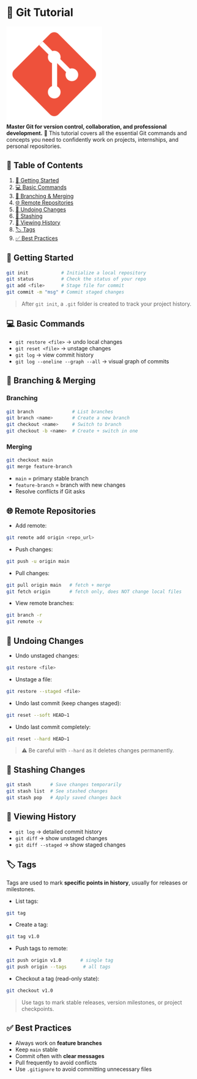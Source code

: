# 📁 Git Tutorial

[<img src="../icons/git.svg" width="250"/>](https://younes-alhyan.github.io/tutorials-hub/index.html?tutorial=git)  
**Master Git for version control, collaboration, and professional development.** 🚀
This tutorial covers all the essential Git commands and concepts you need to confidently work on projects, internships, and personal repositories.

## 📌 Table of Contents

1. [🏁 Getting Started](#🏁-getting-started)
2. [💻 Basic Commands](#💻-basic-commands)
3. [🌿 Branching & Merging](#🌿-branching--merging)
4. [🌐 Remote Repositories](#🌐-remote-repositories)
5. [🔄 Undoing Changes](#🔄-undoing-changes)
6. [🧳 Stashing](#🧳-stashing-changes)
7. [📜 Viewing History](#📜-viewing-history)
8. [🏷️ Tags](#🏷️-tags)
9. [✅ Best Practices](#✅-best-practices)

## 🏁 Getting Started

```bash
git init            # Initialize a local repository
git status          # Check the status of your repo
git add <file>      # Stage file for commit
git commit -m "msg" # Commit staged changes
```

> After `git init`, a `.git` folder is created to track your project history.

## 💻 Basic Commands

- `git restore <file>` → undo local changes
- `git reset <file>` → unstage changes
- `git log` → view commit history
- `git log --oneline --graph --all` → visual graph of commits

## 🌿 Branching & Merging

### Branching

```bash
git branch              # List branches
git branch <name>       # Create a new branch
git checkout <name>     # Switch to branch
git checkout -b <name>  # Create + switch in one
```

### Merging

```bash
git checkout main
git merge feature-branch
```

- `main` = primary stable branch
- `feature-branch` = branch with new changes
- Resolve conflicts if Git asks

## 🌐 Remote Repositories

- Add remote:

```bash
git remote add origin <repo_url>
```

- Push changes:

```bash
git push -u origin main
```

- Pull changes:

```bash
git pull origin main   # fetch + merge
git fetch origin       # fetch only, does NOT change local files
```

- View remote branches:

```bash
git branch -r
git remote -v
```

## 🔄 Undoing Changes

- Undo unstaged changes:

```bash
git restore <file>
```

- Unstage a file:

```bash
git restore --staged <file>
```

- Undo last commit (keep changes staged):

```bash
git reset --soft HEAD~1
```

- Undo last commit completely:

```bash
git reset --hard HEAD~1
```

> ⚠️ Be careful with `--hard` as it deletes changes permanently.

## 🧳 Stashing Changes

```bash
git stash       # Save changes temporarily
git stash list  # See stashed changes
git stash pop   # Apply saved changes back
```

## 📜 Viewing History

- `git log` → detailed commit history
- `git diff` → show unstaged changes
- `git diff --staged` → show staged changes

## 🏷️ Tags

Tags are used to mark **specific points in history**, usually for releases or milestones.

- List tags:

```bash
git tag
```

- Create a tag:

```bash
git tag v1.0
```

- Push tags to remote:

```bash
git push origin v1.0       # single tag
git push origin --tags      # all tags
```

- Checkout a tag (read-only state):

```bash
git checkout v1.0
```

> Use tags to mark stable releases, version milestones, or project checkpoints.

## ✅ Best Practices

- Always work on **feature branches**
- Keep `main` stable
- Commit often with **clear messages**
- Pull frequently to avoid conflicts
- Use `.gitignore` to avoid committing unnecessary files
